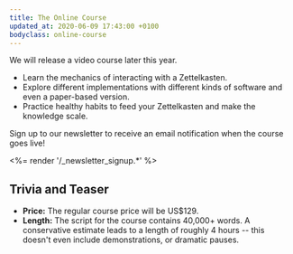 ```yaml
---
title: The Online Course
updated_at: 2020-06-09 17:43:00 +0100
bodyclass: online-course
---
```


We will release a video course later this year.

- Learn the mechanics of interacting with a Zettelkasten.
- Explore different implementations with different kinds of software and even a paper-based version.
- Practice healthy habits to feed your Zettelkasten and make the knowledge scale.

Sign up to our newsletter to receive an email notification when the course goes live!

<%= render '/_newsletter_signup.*' %>

## Trivia and Teaser

- **Price:** The regular course price will be US$129.
- **Length:** The script for the course contains 40,000+ words. A conservative estimate leads to a length of roughly 4 hours -- this doesn't even include demonstrations, or dramatic pauses.

